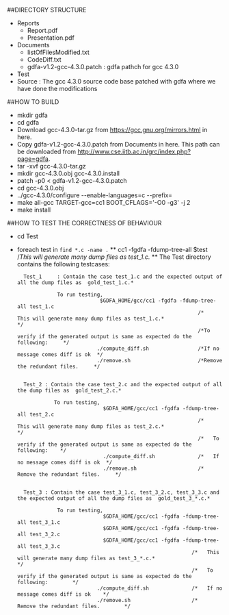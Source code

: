 ##DIRECTORY STRUCTURE

* Reports
  * Report.pdf                
  * Presentation.pdf
* Documents
  * listOfFilesModified.txt 
  * CodeDiff.txt 
  * gdfa-v1.2-gcc-4.3.0.patch : gdfa pathch for gcc 4.3.0 
* Test
* Source : The gcc 4.3.0 source code base patched with gdfa where we have done the modifications

##HOW TO BUILD

* mkdir gdfa
* cd gdfa
* Download gcc-4.3.0-tar.gz from https://gcc.gnu.org/mirrors.html  in here.
* Copy gdfa-v1.2-gcc-4.3.0.patch from Documents in here. This path can be downloaded from http://www.cse.iitb.ac.in/grc/index.php?page=gdfa.
* tar -xvf gcc-4.3.0-tar.gz
* mkdir gcc-4.3.0.obj gcc-4.3.0.install
* patch -p0   < gdfa-v1.2-gcc-4.3.0.patch
* cd gcc-4.3.0.obj
* ../gcc-4.3.0/configure --enable-languages=c --prefix=<path to gcc-4.3.0.install>
* make all-gcc TARGET-gcc=cc1 BOOT_CFLAGS='-O0 -g3' -j 2
* make install

##HOW TO TEST THE CORRECTNESS OF BEHAVIOUR

* cd Test 
* foreach test in `find *.c -name .`
  ** cc1 -fgdfa -fdump-tree-all $test /*This will generate many dump files as test_1.c.*
  ** 
The Test directory contains the following testcases:

        Test_1     : Contain the case test_1.c and the expected output of all the dump files as  gold_test_1.c.*

                   To run testing,
                                 $GDFA_HOME/gcc/cc1 -fgdfa -fdump-tree-all test_1.c
                                                                 /*   This will generate many dump files as test_1.c.*                         */
                                                                 /*To verify if the generated output is same as expected do the following:     */
                                ./compute_diff.sh                /*If no message comes diff is ok  */
                                ./remove.sh                      /*Remove the redundant files.     */


        Test_2 : Contain the case test_2.c and the expected output of all the dump files as  gold_test_2.c.*

                  To run testing,
                                  $GDFA_HOME/gcc/cc1 -fgdfa -fdump-tree-all test_2.c
                                                                 /*   This will generate many dump files as test_2.c.*                           */
                                                                 /*   To verify if the generated output is same as expected do the following:    */
                                  ./compute_diff.sh              /*   If no message comes diff is ok  */
                                  ./remove.sh                    /*   Remove the redundant files.     */


        Test_3 : Contain the case test_3_1.c, test_3_2.c, test_3_3.c and the expected output of all the dump files as  gold_test_3_*.c.*

                   To run testing,
                                  $GDFA_HOME/gcc/cc1 -fgdfa -fdump-tree-all test_3_1.c
                                  $GDFA_HOME/gcc/cc1 -fgdfa -fdump-tree-all test_3_2.c
                                  $GDFA_HOME/gcc/cc1 -fgdfa -fdump-tree-all test_3_3.c
                                                               /*   This will generate many dump files as test_3_*.c.*                             */
                                                               /*   To verify if the generated output is same as expected do the following:        */
                                ./compute_diff.sh              /*   If no message comes diff is ok    */
                                ./remove.sh                    /*   Remove the redundant files.        */

